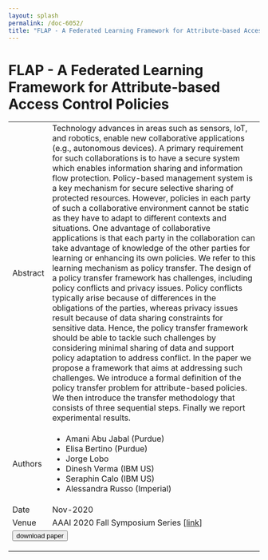 ```yaml
---
layout: splash
permalink: /doc-6052/
title: "FLAP - A Federated Learning Framework for Attribute-based Access Control Policies"
---
```


# FLAP - A Federated Learning Framework for Attribute-based Access Control Policies

<table>
    <tbody>
    <tr>
        <td>Abstract</td>
        <td>Technology advances in areas such as sensors, IoT, and robotics, enable new collaborative applications (e.g., autonomous devices). A primary requirement for such collaborations is to have a secure system which enables information sharing and information flow protection. Policy-based management system is a key mechanism for secure selective sharing of protected resources. However, policies in each party of such a collaborative environment cannot be static as they have to adapt to different contexts and situations. One advantage of collaborative applications is that each party in the collaboration can take advantage of knowledge of the other parties for learning or enhancing its own policies. We refer to this learning mechanism as policy transfer. The design of a policy transfer framework has challenges, including policy conflicts and privacy issues. Policy conflicts typically arise because of differences in the obligations of the parties, whereas privacy issues result because of data sharing constraints for sensitive data. Hence, the policy transfer framework should be able to tackle such challenges by considering minimal sharing of data and support policy adaptation to address conflict. In the paper we propose a framework that aims at addressing such challenges. We introduce a formal definition of the policy transfer problem for attribute-based policies. We then introduce the transfer methodology that consists of three sequential steps. Finally we report experimental results.</td>
    </tr>
    <tr>
        <td>Authors</td>
        <td>
            <ul>
                <li>Amani Abu Jabal (Purdue)</li>
                <li>Elisa Bertino (Purdue)</li>
                <li>Jorge Lobo</li>
                <li>Dinesh Verma (IBM US)</li>
                <li>Seraphin Calo (IBM US)</li>
                <li>Alessandra Russo (Imperial)</li>
            </ul>
        </td>
    </tr>
    <tr>
        <td>Date</td>
        <td>Nov-2020</td>
    </tr>
    <tr>
        <td>Venue</td>
        <td>AAAI 2020 Fall Symposium Series [<a href="https://arxiv.org/pdf/2010.09767.pdf">link</a>]</td>
    </tr>
        <tr>
            <td colspan="2">
                <form method="get" action="https://ibm.box.com/v/doc-6052-paper">
                    <button type="submit">download paper</button>
                </form>
            </td>
        </tr>
    </tbody>
</table>
